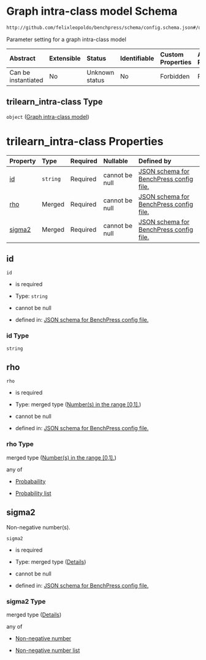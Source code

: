 # Graph intra-class model Schema

```txt
http://github.com/felixleopoldo/benchpress/schema/config.schema.json#/definitions/trilearn_intra-class
```

Parameter setting for a graph intra-class model

| Abstract            | Extensible | Status         | Identifiable | Custom Properties | Additional Properties | Access Restrictions | Defined In                                                                    |
| :------------------ | :--------- | :------------- | :----------- | :---------------- | :-------------------- | :------------------ | :---------------------------------------------------------------------------- |
| Can be instantiated | No         | Unknown status | No           | Forbidden         | Forbidden             | none                | [config.schema.json*](../../../out/config.schema.json "open original schema") |

## trilearn_intra-class Type

`object` ([Graph intra-class model](config-definitions-graph-intra-class-model.md))

# trilearn_intra-class Properties

| Property          | Type     | Required | Nullable       | Defined by                                                                                                                                                                                                                    |
| :---------------- | :------- | :------- | :------------- | :---------------------------------------------------------------------------------------------------------------------------------------------------------------------------------------------------------------------------- |
| [id](#id)         | `string` | Required | cannot be null | [JSON schema for BenchPress config file.](config-definitions-graph-intra-class-model-properties-id.md "http://github.com/felixleopoldo/benchpress/schema/config.schema.json#/definitions/trilearn_intra-class/properties/id") |
| [rho](#rho)       | Merged   | Required | cannot be null | [JSON schema for BenchPress config file.](config-definitions-numbers-in-the-range-01.md "http://github.com/felixleopoldo/benchpress/schema/config.schema.json#/definitions/trilearn_intra-class/properties/rho")              |
| [sigma2](#sigma2) | Merged   | Required | cannot be null | [JSON schema for BenchPress config file.](config-definitions-flexnonnegnum.md "http://github.com/felixleopoldo/benchpress/schema/config.schema.json#/definitions/trilearn_intra-class/properties/sigma2")                     |

## id



`id`

*   is required

*   Type: `string`

*   cannot be null

*   defined in: [JSON schema for BenchPress config file.](config-definitions-graph-intra-class-model-properties-id.md "http://github.com/felixleopoldo/benchpress/schema/config.schema.json#/definitions/trilearn_intra-class/properties/id")

### id Type

`string`

## rho



`rho`

*   is required

*   Type: merged type ([Number(s) in the range \[0,1\].](config-definitions-numbers-in-the-range-01.md))

*   cannot be null

*   defined in: [JSON schema for BenchPress config file.](config-definitions-numbers-in-the-range-01.md "http://github.com/felixleopoldo/benchpress/schema/config.schema.json#/definitions/trilearn_intra-class/properties/rho")

### rho Type

merged type ([Number(s) in the range \[0,1\].](config-definitions-numbers-in-the-range-01.md))

any of

*   [Probabaility](config-definitions-numbers-in-the-range-01-anyof-probabaility.md "check type definition")

*   [Probability list](config-definitions-numbers-in-the-range-01-anyof-probability-list.md "check type definition")

## sigma2

Non-negative number(s).

`sigma2`

*   is required

*   Type: merged type ([Details](config-definitions-flexnonnegnum.md))

*   cannot be null

*   defined in: [JSON schema for BenchPress config file.](config-definitions-flexnonnegnum.md "http://github.com/felixleopoldo/benchpress/schema/config.schema.json#/definitions/trilearn_intra-class/properties/sigma2")

### sigma2 Type

merged type ([Details](config-definitions-flexnonnegnum.md))

any of

*   [Non-negative number](config-definitions-flexnonnegnum-anyof-non-negative-number.md "check type definition")

*   [Non-negative number list](config-definitions-flexnonnegnum-anyof-non-negative-number-list.md "check type definition")
